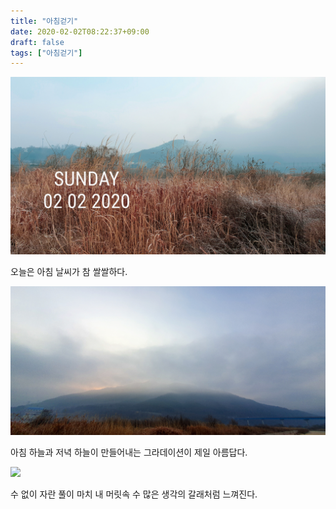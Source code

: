 ```yaml
---
title: "아침걷기"
date: 2020-02-02T08:22:37+09:00
draft: false
tags: ["아침걷기"]
---
```


![](./images/20200202_082210.jpg)

오늘은 아침 날씨가 참 쌀쌀하다.

![](./images/20200202_082237.jpg)

아침 하늘과 저녁 하늘이 만들어내는 그라데이션이 제일 아름답다.

![](./images/20200202_082302.jpg)

수 없이 자란 풀이 마치 내 머릿속 수 많은 생각의 갈래처럼 느껴진다.

